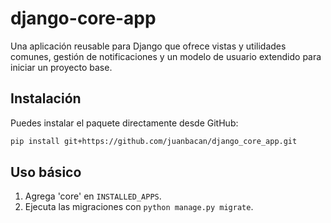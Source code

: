 # django-core-app

Una aplicación reusable para Django que ofrece vistas y utilidades comunes, gestión de notificaciones y un modelo de usuario extendido para iniciar un proyecto base.

## Instalación

Puedes instalar el paquete directamente desde GitHub:

```bash
pip install git+https://github.com/juanbacan/django_core_app.git
```


## Uso básico

1. Agrega 'core' en `INSTALLED_APPS`.
2. Ejecuta las migraciones con `python manage.py migrate`.
